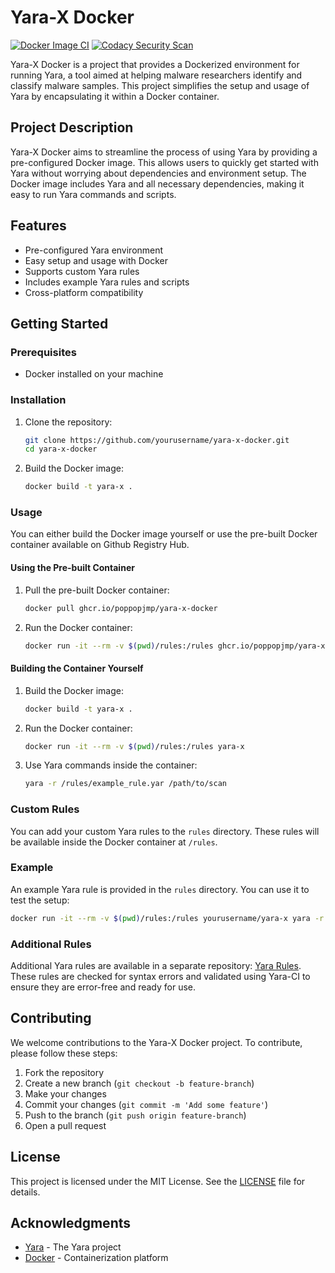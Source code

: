 # Yara-X Docker
[![Docker Image CI](https://github.com/poppopjmp/yara-x-docker/actions/workflows/docker-image.yml/badge.svg?branch=main)](https://github.com/poppopjmp/yara-x-docker/actions/workflows/docker-image.yml)
[![Codacy Security Scan](https://github.com/poppopjmp/yara-x-docker/actions/workflows/codacy.yml/badge.svg)](https://github.com/poppopjmp/yara-x-docker/actions/workflows/codacy.yml)


Yara-X Docker is a project that provides a Dockerized environment for running Yara, a tool aimed at helping malware researchers identify and classify malware samples. This project simplifies the setup and usage of Yara by encapsulating it within a Docker container.

## Project Description

Yara-X Docker aims to streamline the process of using Yara by providing a pre-configured Docker image. This allows users to quickly get started with Yara without worrying about dependencies and environment setup. The Docker image includes Yara and all necessary dependencies, making it easy to run Yara commands and scripts.

## Features

- Pre-configured Yara environment
- Easy setup and usage with Docker
- Supports custom Yara rules
- Includes example Yara rules and scripts
- Cross-platform compatibility

## Getting Started

### Prerequisites

- Docker installed on your machine

### Installation

1. Clone the repository:
    ```bash
    git clone https://github.com/yourusername/yara-x-docker.git
    cd yara-x-docker
    ```

2. Build the Docker image:
    ```bash
    docker build -t yara-x .
    ```

### Usage

You can either build the Docker image yourself or use the pre-built Docker container available on Github Registry Hub.

#### Using the Pre-built Container

1. Pull the pre-built Docker container:
    ```bash
    docker pull ghcr.io/poppopjmp/yara-x-docker
    ```

2. Run the Docker container:
    ```bash
    docker run -it --rm -v $(pwd)/rules:/rules ghcr.io/poppopjmp/yara-x-docker
    ```

#### Building the Container Yourself

1. Build the Docker image:
    ```bash
    docker build -t yara-x .
    ```

2. Run the Docker container:
    ```bash
    docker run -it --rm -v $(pwd)/rules:/rules yara-x
    ```

3. Use Yara commands inside the container:
    ```bash
    yara -r /rules/example_rule.yar /path/to/scan
    ```

### Custom Rules

You can add your custom Yara rules to the `rules` directory. These rules will be available inside the Docker container at `/rules`.

### Example

An example Yara rule is provided in the `rules` directory. You can use it to test the setup:
```bash
docker run -it --rm -v $(pwd)/rules:/rules yourusername/yara-x yara -r /rules/example_rule.yar /path/to/scan
```

### Additional Rules

Additional Yara rules are available in a separate repository: [Yara Rules](https://github.com/poppopjmp/yara-rules). These rules are checked for syntax errors and validated using Yara-CI to ensure they are error-free and ready for use.

## Contributing

We welcome contributions to the Yara-X Docker project. To contribute, please follow these steps:

1. Fork the repository
2. Create a new branch (`git checkout -b feature-branch`)
3. Make your changes
4. Commit your changes (`git commit -m 'Add some feature'`)
5. Push to the branch (`git push origin feature-branch`)
6. Open a pull request

## License

This project is licensed under the MIT License. See the [LICENSE](LICENSE) file for details.

## Acknowledgments

- [Yara](https://github.com/VirusTotal/yara) - The Yara project
- [Docker](https://www.docker.com/) - Containerization platform

